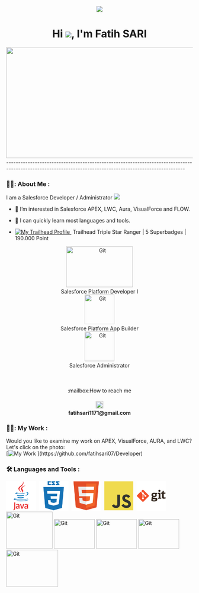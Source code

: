 <div id="header" align="center">
  <img src="https://media.giphy.com/media/M9gbBd9nbDrOTu1Mqx/giphy.gif" width="100"/>
</div>
<h1 align="center">
                                         Hi 
  <img src="https://media.giphy.com/media/hvRJCLFzcasrR4ia7z/giphy.gif" width="30px"/>, I'm Fatih SARI
</h1>
<div align="center">
  <img src="https://media.giphy.com/media/dWesBcTLavkZuG35MI/giphy.gif" width="600" height="300"/>
</div>
---------------------------------------------------------------------------------------------------------------------------------------------------------

### 👨‍💻: About Me :
I am a Salesforce Developer / Administrator <img src="https://media.giphy.com/media/WUlplcMpOCEmTGBtBW/giphy.gif" width="30"> 

- :telescope: I’m interested in Salesforce APEX, LWC, Aura, VisualForce and FLOW.


- :seedling:  I can quickly learn most languages and tools.
- [<img src="https://www.pngitem.com/pimgs/m/132-1320381_salesforce-trailhead-logo-hd-png-download.png" title="My Trailhead Profile" alt="My Trailhead Profile" width="32" height="20"/>&nbsp;](https://trailblazer.me/id/fatihsari/) Trailhead Triple Star Ranger | 5 Superbadges | 190.000 Point
<div align="center">
<img src="https://www.coursejoiner.com/wp-content/uploads/2021/12/Salesforce-Certified-Platform-Developer-1-Practice-Exams.jpg" title="Git" **alt="Git" width="180" height="110"/> <br>
 <p1> Salesforce Platform Developer I </p1> <br>
<img src="https://developer.salesforce.com/resources2/certification-site/images/Certifications-logo/Platform-App-Builder.png" title="Git" **alt="Git" width="80" height="80"/> <br>
 <p1> Salesforce Platform App Builder </p1> <br>
<img src="https://developer.salesforce.com/resources2/certification-site/images/Certifications-logo/Administrator.png" title="Git" **alt="Git" width="80" height="80"/> <br> <p1> Salesforce Administrator </p1> <br>
</div>
<br>
<br>
<br>
<div align="center">
:mailbox:How to reach me <br>    

<h4 height="20">
<img src="https://cdn4.iconfinder.com/data/icons/social-media-logos-6/512/112-gmail_email_mail-512.png" title="Git" **alt="Git" width="20" height="20"/>  <br>   fatihsari1171@gmail.com         
</h4>
</div>

### 👨‍💻: My Work :

<p1>
Would you like to examine my work on APEX, VisualForce, AURA, and LWC? 
<br>
<p2 height="20"> Let's click on the photo: </p2> <br>
[<img src="https://matob.web.id/random/wp-content/uploads/sites/2/2021/12/GitHub.jpg" title="My Work" alt="My Work" width="64" height="40"/>&nbsp;](https://github.com/fatihsari07/Developer)    
</p1>

### :hammer_and_wrench: Languages and Tools :

<div>
  <img src="https://github.com/devicons/devicon/blob/master/icons/java/java-original-wordmark.svg" title="Java" alt="Java" width="80" height="80"/>&nbsp;
  <img src="https://github.com/devicons/devicon/blob/master/icons/css3/css3-plain-wordmark.svg"  title="CSS3" alt="CSS" width="80" height="80"/>&nbsp;
  <img src="https://github.com/devicons/devicon/blob/master/icons/html5/html5-original.svg" title="HTML5" alt="HTML" width="80" height="80"/>&nbsp;
  <img src="https://github.com/devicons/devicon/blob/master/icons/javascript/javascript-original.svg" title="JavaScript" alt="JavaScript" width="80" height="80"/>&nbsp;
  <img src="https://github.com/devicons/devicon/blob/master/icons/git/git-original-wordmark.svg" title="Git" **alt="Git" width="80" height="80"/>
  <img src="https://storage.googleapis.com/rapitek-company-website.appspot.com/uploads/froala_editor/images/1663577562488.png" title="Git" **alt="Git" width="125" height="100"/>
   <img src="https://res.cloudinary.com/practicaldev/image/fetch/s--AabkIKrI--/c_limit%2Cf_auto%2Cfl_progressive%2Cq_auto%2Cw_880/https://1.bp.blogspot.com/-SgEgl_mvceU/Xh84R-T7frI/AAAAAAAAA0g/LeguRKrk27oSGbBVRrULWoTW4MOxn9hZwCLcBGAsYHQ/s320/lightning-web-components.png" title="Git" **alt="Git" width="110" height="80"/>
<img src="https://www.opencodez.com/wp-content/uploads/2017/12/Visualforce.png" title="Git" **alt="Git" width="110" height="80"/>
<img src="https://images.fpt.shop/unsafe/filters:quality(90)/fptshop.com.vn/uploads/images/tin-tuc/146213/Originals/visual-studio-code_jpg.jpg" title="Git" **alt="Git" width="110" height="80"/>
<img src="https://download.logo.wine/logo/Jira_(software)/Jira_(software)-Logo.wine.png" title="Git" **alt="Git" width="140" height="100"/>
</div>
